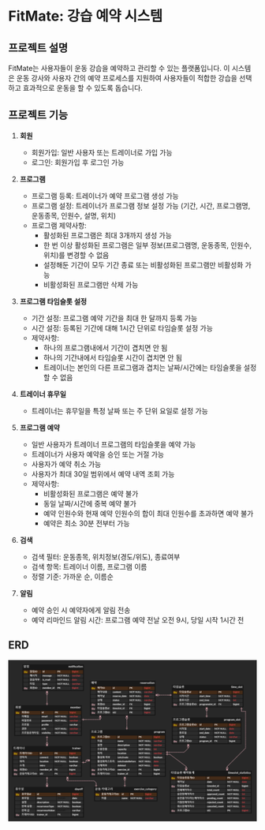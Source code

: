 # FitMate: 강습 예약 시스템

## 프로젝트 설명

FitMate는 사용자들이 운동 강습을 예약하고 관리할 수 있는 플랫폼입니다.
이 시스템은 운동 강사와 사용자 간의 예약 프로세스를 지원하여
사용자들이 적합한 강습을 선택하고 효과적으로 운동을 할 수 있도록 돕습니다.

## 프로젝트 기능

1. **회원**

    - 회원가입: 일반 사용자 또는 트레이너로 가입 가능
    - 로그인: 회원가입 후 로그인 가능

2. **프로그램**

    - 프로그램 등록: 트레이너가 예약 프로그램 생성 가능
    - 프로그램 설정: 트레이너가 프로그램 정보 설정 가능 (기간, 시간, 프로그램명, 운동종목, 인원수, 설명, 위치)
    - 프로그램 제약사항:
        - 활성화된 프로그램은 최대 3개까지 생성 가능
        - 한 번 이상 활성화된 프로그램은 일부 정보(프로그램명, 운동종목, 인원수, 위치)를 변경할 수 없음
        - 설정해둔 기간이 모두 기간 종료 또는 비활성화된 프로그램만 비활성화 가능
        - 비활성화된 프로그램만 삭제 가능

3. **프로그램 타임슬롯 설정**

    - 기간 설정: 프로그램 예약 기간을 최대 한 달까지 등록 가능
    - 시간 설정: 등록된 기간에 대해 1시간 단위로 타임슬롯 설정 가능
    - 제약사항:
        - 하나의 프로그램내에서 기간이 겹치면 안 됨
        - 하나의 기간내에서 타임슬롯 시간이 겹치면 안 됨
        - 트레이너는 본인의 다른 프로그램과 겹치는 날짜/시간에는 타임슬롯을 설정할 수 없음

4. **트레이너 휴무일**

    - 트레이너는 휴무일을 특정 날짜 또는 주 단위 요일로 설정 가능

5. **프로그램 예약**

    - 일반 사용자가 트레이너 프로그램의 타임슬롯을 예약 가능
    - 트레이너가 사용자 예약을 승인 또는 거절 가능
    - 사용자가 예약 취소 가능
    - 사용자가 최대 30일 범위에서 예약 내역 조회 가능
    - 제약사항:
        - 비활성화된 프로그램은 예약 불가
        - 동일 날짜/시간에 중복 예약 불가
        - 예약 인원수와 현재 예약 인원수의 합이 최대 인원수를 초과하면 예약 불가
        - 예약은 최소 30분 전부터 가능

6. **검색**

    - 검색 필터: 운동종목, 위치정보(경도/위도), 종료여부
    - 검색 항목: 트레이너 이름, 프로그램 이름
    - 정렬 기준: 가까운 순, 이름순

7. **알림**

    - 예약 승인 시 예약자에게 알림 전송
    - 예약 리마인드 알림 시간: 프로그램 예약 전날 오전 9시, 당일 시작 1시간 전

## ERD

![img.png](img/erd.png)

